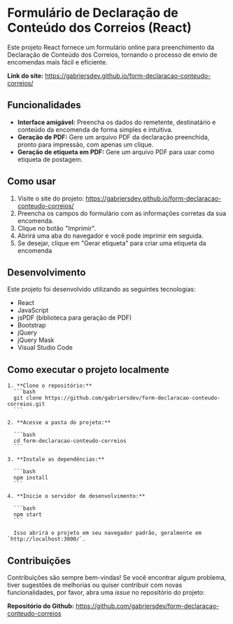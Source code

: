 # Formulário de Declaração de Conteúdo dos Correios (React)

Este projeto React fornece um formulário online para preenchimento da Declaração de Conteúdo dos Correios, tornando o processo de envio de encomendas mais fácil e eficiente.

**Link do site:** <https://gabriersdev.github.io/form-declaracao-conteudo-correios/>

## Funcionalidades

- **Interface amigável:** Preencha os dados do remetente, destinatário e conteúdo da encomenda de forma simples e intuitiva.
- **Geração de PDF:** Gere um arquivo PDF da declaração preenchida, pronto para impressão, com apenas um clique.
- **Geração de etiqueta em PDF:** Gere um arquivo PDF para usar como etiqueta de postagem.

## Como usar

1. Visite o site do projeto: <https://gabriersdev.github.io/form-declaracao-conteudo-correios/>
2. Preencha os campos do formulário com as informações corretas da sua encomenda.
3. Clique no botão "Imprimir".
4. Abrirá uma aba do navegador e você pode imprimir em seguida.
5. Se desejar, clique em "Gerar etiqueta" para criar uma etiqueta da encomenda

## Desenvolvimento

Este projeto foi desenvolvido utilizando as seguintes tecnologias:

- React
- JavaScript
- jsPDF (biblioteca para geração de PDF)
- Bootstrap
- jQuery
- jQuery Mask
- Visual Studio Code

## Como executar o projeto localmente

    1. **Clone o repositório:** 
      ```bash
      git clone https://github.com/gabriersdev/form-declaracao-conteudo-correios.git
      ```

    2. **Acesse a pasta do projeto:**

      ```bash
      cd form-declaracao-conteudo-correios
      ```

    3. **Instale as dependências:**

      ```bash
      npm install
      ```

    4. **Inicie o servidor de desenvolvimento:**

      ```bash
      npm start
      ```

      Isso abrirá o projeto em seu navegador padrão, geralmente em `http://localhost:3000/`.

## Contribuições

Contribuições são sempre bem-vindas! Se você encontrar algum problema, tiver sugestões de melhorias ou quiser contribuir com novas funcionalidades, por favor, abra uma *issue* no repositório do projeto:

**Repositório do Github:** <https://github.com/gabriersdev/form-declaracao-conteudo-correios>
